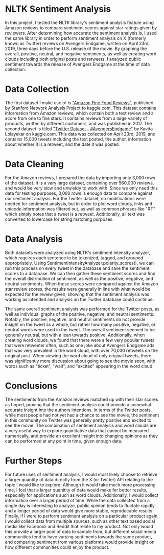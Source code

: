 # NLTK Sentiment Analysis
 In this project, I tested the NLTK library's sentiment analysis feature using Amazon reviews to compare sentiment scores against star ratings given by reviewers. After determining how accurate the sentiment analysis is, I used the same library in order to perform sentiment analysis on X (formerly known as Twitter) reviews on Avengers Endgame, written on April 23rd, 2019, three days before the U.S. release of the movie. By graphing the overall, positive, neutral, and negative sentiments, as well as creating word clouds including both original posts and retweets, I analyzed public sentiment towards the release of Avengers Endgame at the time of data collection.

# Data Collection
The first dataset I make use of is ["Amazon Fine Food Reviews"](https://www.kaggle.com/datasets/snap/amazon-fine-food-reviews), published by Stanford Network Analysis Project to kaggle.com. This dataset contains information from Amazon reviews, which contain both a text review and a score from one to five stars. It contains reviews from a large variety of products, written by different customers, and was published in 2017.
The second dataset is titled ["Twitter Dataset - #AvengersEndgame"](https://www.kaggle.com/datasets/kavita5/twitter-dataset-avengersendgame) by Kavita Lolayekar on kaggle.com. This data was collected on April 23rd, 2019, and contains 15,000 tweets including the text posted, the author, information about whether it is a retweet, and the date it was posted.

# Data Cleaning
For the Amazon reviews, I prepared the data by importing only 3,000 rows of the dataset. It is a very large dataset, containing over 560,000 reviews, and would be very slow and unwieldy to work with. Since we only need this data for testing purposes, 3,000 rows is enough data to compare against our sentiment analysis.
For the Twitter dataset, no modifications were needed for sentiment analysis, but in order to plot word clouds, links and unicode information was filtered out, as well as common phrases like "RT" which simply notes that a tweet is a retweet. Additionally, all text was converted to lowercase for string matching purposes.

# Data Analysis
Both datasets were analyzed using NLTK's sentiment intensity analyzer, which requires each sentence to be tokenized, tagged, and grouped appropriately. Using SentimentIntensityAnalyzer.polarity_scores(), we can run this process on every tweet in the database and save the sentiment scores to a database. We can then gather these sentiment scores and find the overall distribution of sentiment, as well as the positive, negative, and neutral sentiments. When these scores were compared against the Amazon star review scores, the results were generally in line with what would be expected for the review given, showing that the sentiment analysis was working as intended and analysis on the Twitter database could continue.

The same overall sentiment analysis was performed for the Twitter posts, as well as individual graphs of the positive, negative, and neutral sentiments. Notably, the positive, negative, and neutral sentiments do not provide insight on the tweet as a whole, but rather how many positive, negative, or neutral words were used in the tweet. The overall sentiment seemed to be generally neutral, but with a lean towards positive. Additionally, when creating word clouds, we found that there were a few very popular tweets that were retweeter often, such as one joke about Avengers Endgame ads that was very prevalent in the word cloud, with over 70,000 retweets on the original post. When viewing the word cloud of only original tweets, there was significantly more discussion about going to see the movie soon, with words such as "ticket", "wait", and "excited" appearing in the word cloud.

# Conclusions
The sentiments from the Amazon reviews matched up with their star scores as hoped, proving that the sentiment analysis could provide a somewhat accurate insight into the authors intentions. In terms of the Twitter posts, while most people had not yet had a chance to see the movie, the sentiment in this community on Twitter was generally pretty positive and excited to see the movie. The combination of sentiment analysis and word clouds are a very useful way to explore quantitative data that cannot be measured numerically, and provide an excellent insight into changing opinions as they can be performed at any point in time, given enough data.

# Further Steps
For future uses of sentiment analysis, I would most likely choose to retrieve a larger quantity of data directly from the X (or Twitter) API relating to the topic I would like to explore. Although it would take much more processing time, I feel that a larger quanitity of data would make for better results, especially for applications such as word clouds. Additionally, I would collect information over a larger period of time. While the data collected from a single day is interesting to analyze, public opinion tends to fluctate rapidly and a longer period of data would give more stable, reproducable results. Finally, if I were to perform sentiment analysis on a particular product again, I would collect data from multiple sources, such as other text based social media like Facebook and Reddit that relate to my product. Not only would this provide a larger pool of data to sample from, but different social media communities tend to have varying sentiments towards the same product, and comparing sentiment from various platforms would provide insight on how different communities could enjoy the product.
